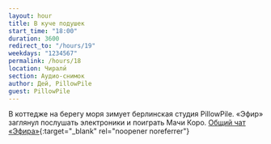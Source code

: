 ```yaml
---
layout: hour
title: В куче подушек
start_time: "18:00"
duration: 3600
redirect_to: "/hours/19"
weekdays: "1234567"
permalink: /hours/18
location: Чирали́
section: Аудио-снимок
author: Дей, PillowPile
guest: PillowPile
---
```


В коттедже на берегу моря зимует берлинская студия PillowPile. «Эфир» заглянул послушать электроники и поиграть Мачи Коро. [Общий чат «Эфира»](https://t.me/+nk0UKze8dEczZDAy){:target="_blank" rel="noopener noreferrer"}
